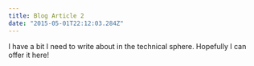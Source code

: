 ```yaml
---
title: Blog Article 2
date: "2015-05-01T22:12:03.284Z"
---
```



I have a bit I need to write about in the technical sphere. Hopefully I can offer it here!

